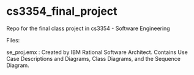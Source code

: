 cs3354_final_project
====================

Repo for the final class project in cs3354 - Software Engineering

Files:

se_proj.emx : Created by IBM Rational Software Architect. Contains Use Case Descriptions and Diagrams, Class Diagrams, and the Sequence Diagram.